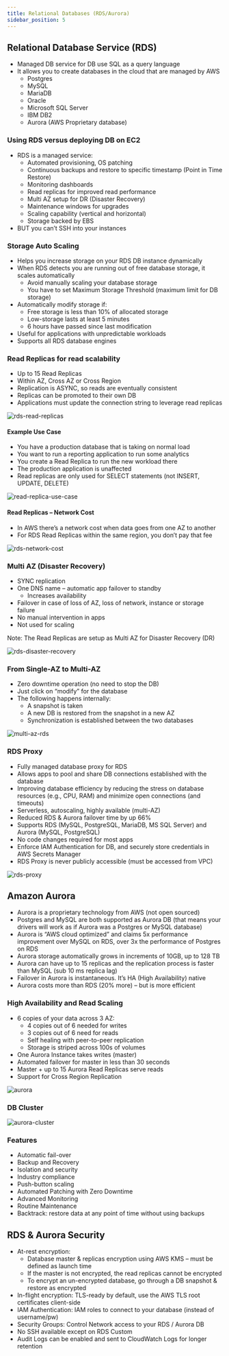 ```yaml
---
title: Relational Databases (RDS/Aurora)
sidebar_position: 5
---
```


## Relational Database Service (RDS)

- Managed DB service for DB use SQL as a query language
- It allows you to create databases in the cloud that are managed by AWS
  - Postgres
  - MySQL
  - MariaDB
  - Oracle
  - Microsoft SQL Server
  - IBM DB2
  - Aurora (AWS Proprietary database)

### Using RDS versus deploying DB on EC2

- RDS is a managed service:
  - Automated provisioning, OS patching
  - Continuous backups and restore to specific timestamp (Point in Time Restore)
  - Monitoring dashboards
  - Read replicas for improved read performance
  - Multi AZ setup for DR (Disaster Recovery)
  - Maintenance windows for upgrades
  - Scaling capability (vertical and horizontal)
  - Storage backed by EBS
- BUT you can’t SSH into your instances

### Storage Auto Scaling

- Helps you increase storage on your RDS DB instance dynamically
- When RDS detects you are running out of free database storage, it scales automatically
  - Avoid manually scaling your database storage
  - You have to set Maximum Storage Threshold (maximum limit for DB storage)
- Automatically modify storage if:
  - Free storage is less than 10% of allocated storage
  - Low-storage lasts at least 5 minutes
  - 6 hours have passed since last modification
- Useful for applications with unpredictable workloads
- Supports all RDS database engines

### Read Replicas for read scalability

- Up to 15 Read Replicas
- Within AZ, Cross AZ or Cross Region
- Replication is ASYNC, so reads are eventually consistent
- Replicas can be promoted to their own DB
- Applications must update the connection string to leverage read replicas

![rds-read-replicas](/img/docs/cloud/aws/rds-read-replicas.png)

#### Example Use Case

- You have a production database that is taking on normal load
- You want to run a reporting application to run some analytics
- You create a Read Replica to run the new workload there
- The production application is unaffected
- Read replicas are only used for SELECT statements (not INSERT, UPDATE, DELETE)

![read-replica-use-case](/img/docs/cloud/aws/read-replica-use-case.png)

#### Read Replicas – Network Cost

- In AWS there’s a network cost when data goes from one AZ to another
- For RDS Read Replicas within the same region, you don’t pay that fee

![rds-network-cost](/img/docs/cloud/aws/rds-network-cost.png)

### Multi AZ (Disaster Recovery)

- SYNC replication
- One DNS name – automatic app failover to standby
  - Increases availability
- Failover in case of loss of AZ, loss of network, instance or storage failure
- No manual intervention in apps
- Not used for scaling

Note: The Read Replicas are setup as Multi AZ for Disaster Recovery (DR)

![rds-disaster-recovery](/img/docs/cloud/aws/rds-disaster-recovery.png)

### From Single-AZ to Multi-AZ

- Zero downtime operation (no need to stop the DB)
- Just click on “modify” for the database
- The following happens internally:
  - A snapshot is taken
  - A new DB is restored from the snapshot in a new AZ
  - Synchronization is established between the two databases

![multi-az-rds](/img/docs/cloud/aws/multi-az-rds.png)

### RDS Proxy

- Fully managed database proxy for RDS
- Allows apps to pool and share DB connections established with the database
- Improving database efficiency by reducing the stress on database resources (e.g., CPU, RAM) and minimize open connections (and timeouts)
- Serverless, autoscaling, highly available (multi-AZ)
- Reduced RDS & Aurora failover time by up 66%
- Supports RDS (MySQL, PostgreSQL, MariaDB, MS SQL Server) and Aurora (MySQL, PostgreSQL)
- No code changes required for most apps
- Enforce IAM Authentication for DB, and securely store credentials in AWS Secrets Manager
- RDS Proxy is never publicly accessible (must be accessed from VPC)

![rds-proxy](/img/docs/cloud/aws/rds-proxy.png)

## Amazon Aurora

- Aurora is a proprietary technology from AWS (not open sourced)
- Postgres and MySQL are both supported as Aurora DB (that means your drivers will work as if Aurora was a Postgres or MySQL database)
- Aurora is “AWS cloud optimized” and claims 5x performance improvement over MySQL on RDS, over 3x the performance of Postgres on RDS
- Aurora storage automatically grows in increments of 10GB, up to 128 TB
- Aurora can have up to 15 replicas and the replication process is faster than MySQL (sub 10 ms replica lag)
- Failover in Aurora is instantaneous. It’s HA (High Availability) native
- Aurora costs more than RDS (20% more) – but is more efficient

### High Availability and Read Scaling

- 6 copies of your data across 3 AZ:
  - 4 copies out of 6 needed for writes
  - 3 copies out of 6 need for reads
  - Self healing with peer-to-peer replication
  - Storage is striped across 100s of volumes
- One Aurora Instance takes writes (master)
- Automated failover for master in less than 30 seconds
- Master + up to 15 Aurora Read Replicas serve reads
- Support for Cross Region Replication

![aurora](/img/docs/cloud/aws/aurora.png)

### DB Cluster

![aurora-cluster](/img/docs/cloud/aws/aurora-cluster.png)

### Features

- Automatic fail-over
- Backup and Recovery
- Isolation and security
- Industry compliance
- Push-button scaling
- Automated Patching with Zero Downtime
- Advanced Monitoring
- Routine Maintenance
- Backtrack: restore data at any point of time without using backups

## RDS & Aurora Security

- At-rest encryption:
  - Database master & replicas encryption using AWS KMS – must be defined as launch time
  - If the master is not encrypted, the read replicas cannot be encrypted
  - To encrypt an un-encrypted database, go through a DB snapshot & restore as encrypted
- In-flight encryption: TLS-ready by default, use the AWS TLS root certificates client-side
- IAM Authentication: IAM roles to connect to your database (instead of username/pw)
- Security Groups: Control Network access to your RDS / Aurora DB
- No SSH available except on RDS Custom
- Audit Logs can be enabled and sent to CloudWatch Logs for longer retention
